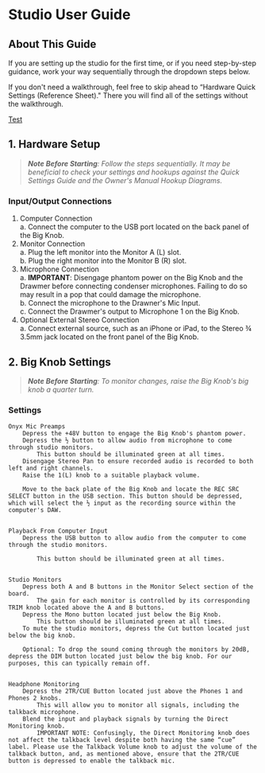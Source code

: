 #  Studio User Guide 

## About This Guide

If you are setting up the studio for the first time, or if you need step-by-step guidance, work your way sequentially through the dropdown steps below. 

If you don't need a walkthrough, feel free to skip ahead to “Hardware Quick Settings (Reference Sheet)." There you will find all of the settings without the walkthrough. 

[Test](#BigKnobSettings)

## 1. Hardware Setup 

> _**Note Before Starting**: Follow the steps sequentially. It may be beneficial to check your settings and hookups against the Quick Settings Guide and the Owner's Manual Hookup Diagrams._

### Input/Output Connections 

1. Computer Connection <br> 
   a. Connect the computer to the USB port located on the back panel of the Big Knob. 
2. Monitor Connection <br>
   a. Plug the left monitor into the Monitor A (L) slot. <br>
   b. Plug the right monitor into the Monitor B (R) slot. 
3. Microphone Connection <br> 
   a. **IMPORTANT**: Disengage phantom power on the Big Knob and the Drawmer before connecting condenser microphones. Failing to do so may result in a pop that could damage the microphone. <br> 
   b. Connect the microphone to the Drawner's Mic Input. <br> 
   c. Connect the Drawmer's output to Microphone 1 on the Big Knob. 
4. Optional External Stereo Connection <br>
   a. Connect external source, such as an iPhone or iPad, to the Stereo ¾ 3.5mm jack located on the front panel of the Big Knob. 

## 2. <a name="BigKnobSettings">Big Knob Settings</a>

> _**Note Before Starting**: To monitor changes, raise the Big Knob's big knob a quarter turn._ <br>  

### Settings

 

    Onyx Mic Preamps 
        Depress the +48V button to engage the Big Knob's phantom power. 
        Depress the ½ button to allow audio from microphone to come through studio monitors. 
            This button should be illuminated green at all times. 
        Disengage Stereo Pan to ensure recorded audio is recorded to both left and right channels. 
        Raise the 1(L) knob to a suitable playback volume. 

        Move to the back plate of the Big Knob and locate the REC SRC SELECT button in the USB section. This button should be depressed, which will select the ½ input as the recording source within the computer's DAW. 

         
    Playback From Computer Input 
        Depress the USB button to allow audio from the computer to come through the studio monitors. 

            This button should be illuminated green at all times. 

             
    Studio Monitors 
        Depress both A and B buttons in the Monitor Select section of the board. 
            The gain for each monitor is controlled by its corresponding TRIM knob located above the A and B buttons. 
        Depress the Mono button located just below the Big Knob. 
            This button should be illuminated green at all times. 
        To mute the studio monitors, depress the Cut button located just below the big knob. 

        Optional: To drop the sound coming through the monitors by 20dB, depress the DIM button located just below the big knob. For our purposes, this can typically remain off. 

         
    Headphone Monitoring 
        Depress the 2TR/CUE Button located just above the Phones 1 and Phones 2 knobs. 
            This will allow you to monitor all signals, including the talkback microphone. 
        Blend the input and playback signals by turning the Direct Monitoring knob. 
            IMPORTANT NOTE: Confusingly, the Direct Monitoring knob does not affect the talkback level despite both having the same “cue” label. Please use the Talkback Volume knob to adjust the volume of the talkback button, and, as mentioned above, ensure that the 2TR/CUE button is depressed to enable the talkback mic. 
